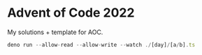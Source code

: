 # Advent of Code 2022

My solutions + template for AOC.
```ts
deno run --allow-read --allow-write --watch ./[day]/[a/b].ts
```
